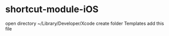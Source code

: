 # shortcut-module-iOS

open directory ~/Library/Developer/Xcode 
create folder Templates
add this file
